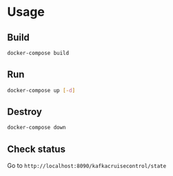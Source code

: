 # Usage

## Build

```bash
docker-compose build
```

## Run

```bash
docker-compose up [-d]
```

## Destroy

```bash
docker-compose down
```

## Check status

Go to `http://localhost:8090/kafkacruisecontrol/state`
